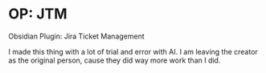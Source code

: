 # OP: JTM
Obsidian Plugin: Jira Ticket Management

I made this thing with a lot of trial and error with AI.
I am leaving the creator as the original person, cause they did way more work than I did.
